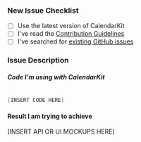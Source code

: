 <!-- Thanks for helping _CalendarKit_! Before you submit your issue, please make sure to check the following boxes by putting an x in the [ ] (don't: [x ], [ x], do: [x]) -->

### New Issue Checklist

- [ ] Use the latest version of CalendarKit
- [ ] I've read the [Contribution Guidelines](https://github.com/richardtop/CalendarKit/blob/master/CONTRIBUTING.md)
- [ ] I've searched for [existing GitHub issues](https://github.com/richardtop/CalendarKit/issues)

### Issue Description


##### Code I'm using with CalendarKit
<!-- Please, add all the relevant code you're using to interact with CalendarKit.
For each code snippet use separate fenced code blocks.
Read more about syntax highlighting at https://help.github.com/articles/creating-and-highlighting-code-blocks/ -->

```Swift

[INSERT CODE HERE]

```

#### Result I am trying to achieve
<!-- If you have a UI Mockup of what you're trying to achieve, please, paste it here (Optional) -->
[INSERT API OR UI MOCKUPS HERE]
